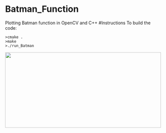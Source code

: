 # Batman_Function
Plotting Batman function in OpenCV and C++
#Instructions
To build the code:
```
>cmake .
>make
>./run_Batman
```
<img src="./result/Batman.pn" height="25%" width="100%">
